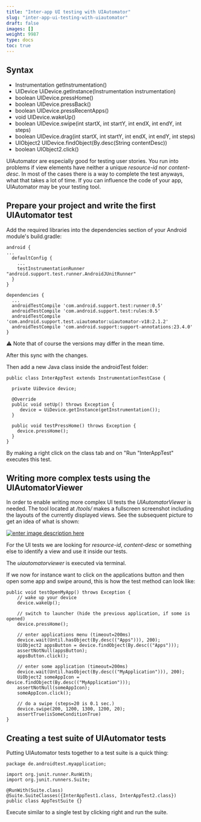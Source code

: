 ```yaml
---
title: "Inter-app UI testing with UIAutomator"
slug: "inter-app-ui-testing-with-uiautomator"
draft: false
images: []
weight: 9987
type: docs
toc: true
---
```


## Syntax
 - Instrumentation getInstrumentation()
 - UIDevice UiDevice.getInstance(Instrumentation instrumentation)
 - boolean UIDevice.pressHome()
 - boolean UIDevice.pressBack()
 - boolean UIDevice.pressRecentApps()
 - void UIDevice.wakeUp()
 - boolean UIDevice.swipe(int startX, int startY, int endX, int endY, int steps)
 - boolean UIDevice.drag(int startX, int startY, int endX, int endY, int steps)
 - UIObject2 UIDevice.findObject(By.desc(String contentDesc))
 - boolean UIObject2.click()

UIAutomator are especially good for testing user stories. You run into problems if view elements have neither a unique *resource-id* nor *content-desc*. In most of the cases there is a way to complete the test anyways, what that takes a lot of time. If you can influence the code of your app, UIAutomator may be your testing tool.

## Prepare your project and write the first UIAutomator test
Add the required libraries into the dependencies section of your Android module's build.gradle:

    android {
    ...
      defaultConfig {
        ...
        testInstrumentationRunner "android.support.test.runner.AndroidJUnitRunner"
      }
    }

    dependencies {
      ...
      androidTestCompile 'com.android.support.test:runner:0.5'
      androidTestCompile 'com.android.support.test:rules:0.5'
      androidTestCompile 'com.android.support.test.uiautomator:uiautomator-v18:2.1.2'
      androidTestCompile 'com.android.support:support-annotations:23.4.0'
    }

⚠ Note that of course the versions may differ in the mean time.

After this sync with the changes.

Then add a new Java class inside the androidTest folder:

    public class InterAppTest extends InstrumentationTestCase {
   
      private UiDevice device;

      @Override
      public void setUp() throws Exception {
         device = UiDevice.getInstance(getInstrumentation());
      }

      public void testPressHome() throws Exception {
        device.pressHome();
      }
    }

By making a right click on the class tab and on "Run "InterAppTest" executes this test.

## Writing more complex tests using the UIAutomatorViewer
In order to enable writing more complex UI tests the *UIAutomatorViewer* is needed. The tool located at *<path-to-your-Android-Sdk>/tools/* makes a fullscreen screenshot including the layouts of the currently displayed views. See the subsequent picture to get an idea of what is shown:

[![enter image description here][1]][1]

For the UI tests we are looking for *resource-id*, *content-desc* or something else to identify a view and use it inside our tests. 

The *uiautomatorviewer* is executed via terminal.

If we now for instance want to click on the applications button and then open some app and swipe around, this is how the test method can look like:

    public void testOpenMyApp() throws Exception {
        // wake up your device
        device.wakeUp();

        // switch to launcher (hide the previous application, if some is opened)
        device.pressHome();

        // enter applications menu (timeout=200ms)
        device.wait(Until.hasObject(By.desc(("Apps"))), 200);
        UiObject2 appsButton = device.findObject(By.desc(("Apps")));
        assertNotNull(appsButton);
        appsButton.click();

        // enter some application (timeout=200ms)
        device.wait(Until.hasObject(By.desc(("MyApplication"))), 200);
        UiObject2 someAppIcon = device.findObject(By.desc(("MyApplication")));
        assertNotNull(someAppIcon);
        someAppIcon.click();

        // do a swipe (steps=20 is 0.1 sec.)
        device.swipe(200, 1200, 1300, 1200, 20);
        assertTrue(isSomeConditionTrue)
    }



  [1]: http://i.stack.imgur.com/O10oW.png

## Creating a test suite of UIAutomator tests
Putting UIAutomator tests together to a test suite is a quick thing:

    package de.androidtest.myapplication;
 
    import org.junit.runner.RunWith;
    import org.junit.runners.Suite;
 
    @RunWith(Suite.class)
    @Suite.SuiteClasses({InterAppTest1.class, InterAppTest2.class})
    public class AppTestSuite {}

Execute similar to a single test by clicking right and run the suite.

